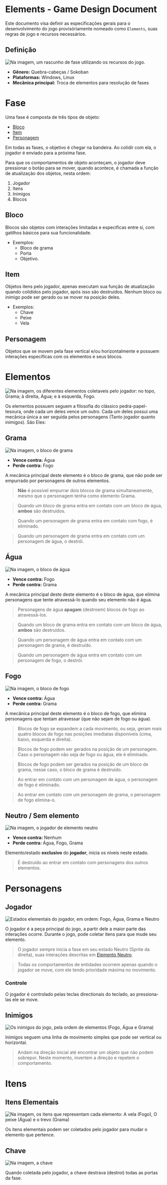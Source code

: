 # Elements - Game Design Document

Este documento visa definir as especificações gerais para o desenvolvimento do jogo provisóriamente nomeado como ```Elements```, suas regras de jogo e recursos necessários.

## Definição

![Na imagem, um rascunho de fase utilizando os recursos do jogo.](res/mock-final.png)

- **Gênero:** Quebra-cabeças / Sokoban
- **Plataformas:** Windows, Linux
- **Mecânica principal:** Troca de elementos para resolução de fases

# Fase

Uma fase é composta de três tipos de objeto:
- [Bloco](#bloco)
- [Item](#item)
- [Personagem](#personagem)

Em todas as fases, o objetivo é chegar na bandeira. Ao colidir com ela, o jogador é enviado para a próxima fase.

Para que os comportamentos de objeto aconteçam, o jogador deve pressionar o botão para se mover, quando acontece, é chamada a função de atualização dos objetos, nesta ordem:
1. Jogador
2. Itens
3. Inimigos
4. Blocos

## Bloco

Blocos são objetos com interações limitadas e específicas entre sí, com gatilhos básicos para sua funcionalidade.

- Exemplos:
  - Bloco de grama
  - Porta
  - Objetivo.

## Item

Objetos itens pelo jogador, apenas executam sua função de atualização quando colididos pelo jogador, após isso são destruídos. Nenhum bloco ou inimigo pode ser gerado ou se mover na posição deles.

- Exemplos:
  - Chave
  - Peixe
  - Vela

## Personagem

Objetos que se movem pela fase vertical e/ou horizontalmente e possuem interações específicas com os elementos e seus blocos.

# Elementos

![Na imagem, os diferentes elementos coletaveis pelo jogador: no topo, Grama; à direita, Água; e à esquerda, Fogo.](res\element-relation.png)

Os elementos possuem seguem a filosofia do clássico pedra-papel-tesoura, onde cada um deles vence um outro. Cada um deles possui uma mecânica única a ser seguida pelos personagens (Tanto jogador quanto inimigos). São Eles:

## Grama

![Na imagem, o bloco de grama](res/grass-tile.png)

- **Vence contra:** Água
- **Perde contra:** Fogo

A mecânica principal deste elemento é o bloco de grama, que não pode ser empurrado por personagens de outros elementos.

>**Não** é possível empurrar dois blocos de grama simultaneamente, mesmo que o personagem tenha como elemento Grama.

> Quando um bloco de grama entra em contato com um bloco de água, **ambos** são destruidos.

> Quando um personagem de grama entra em contato com fogo, é eliminado.

> Quando um personagem de grama entra em contato com um personagem de água, o destrói.

## Água

![Na imagem, o bloco de água](res/water-tile.png)

- **Vence contra:** Fogo
- **Perde contra:** Grama

A mecânica principal deste deste elemento é o bloco de água, que elimina personagens que tente atravessá-lo quando seu elemento não é água.

> Personagens de água **apagam** (destroem) blocos de fogo ao atravessá-los.

> Quando um bloco de grama entra em contato com um bloco de água, **ambos** são destruidos.

> Quando um personagem de água entra em contato com um personagem de grama, é destruído.

> Quando um personagem de água entra em contato com um personagem de fogo, o destrói.

## Fogo

![Na imagem, o bloco de fogo](res/fire-tile.png)

- **Vence contra:** Água
- **Perde contra:** Grama

A mecânica principal deste elemento é o bloco de fogo, que elimina personagens que tentam atravessar (que não sejam de fogo ou água).

> Blocos de fogo se expandem a cada movimento, ou seja, geram mais quatro blocos de fogo nas posições imediatas disponíveis (cima, baixo, esquerda e direita).

> Blocos de fogo podem ser gerados na posição de um personagem. Caso o personagem não seja de fogo ou água, ele é eliminado.

> Blocos de fogo podem ser gerados na posição de um bloco de grama, nesse caso, o bloco de grama é destruído.

> Ao entrar em contato com um personagem de água, o personagem de fogo é eliminado.

> Ao entrar em contato com um personagem de grama, o personagem de fogo elimina-o.

## Neutro / Sem elemento

![Na imagem, o jogador de elemento neutro](res/player-neutral.png)

- **Vence contra:** Nenhum
- **Perde contra:** Água, Fogo, Grama

Elemento/estado **exclusivo** do **jogador**, inicia os níveis neste estado.

> É destruído ao entrar em contato com personagens dos outros elementos.

# Personagens

## Jogador

![Estados elementais do jogador, em ordem: Fogo, Água, Grama e Neutro](res/player-sprites.png)

O jogador é a peça principal do jogo, a partir dele a maior parte das interações ocorre. Durante o jogo, pode coletar itens para que mude seu elemento.

> O jogador sempre inicia a fase em seu estado Neutro (Sprite da direita), suas interações descritas em [Elemento Neutro](#neutro--sem-elemento).

> Todas os comportamentos de entidades ocorrem apenas quando o jogador se move, com ele tendo prioridade máxima no movimento.

### Controle

O jogador é controlado pelas teclas directionais do teclado, ao pressiona-las ele se move.

## Inimigos

![Os inimigos do jogo, pela ordem de elementos (Fogo, Água e Grama)](res/enemies-sheet.png)

Inimigos seguem uma linha de movimento simples que pode ser vertical ou horizontal.

> Andam na direção inicial até encontrar um objeto que não podem sobrepor. Neste momento, invertem a direção e repetem o comportamento.

# Itens

## Itens Elementais

![Na imagem, os itens que representam cada elemento: A vela (Fogo), O peixe (Água) e o trevo (Grama)](res/element-items.png)

Os itens elementais podem ser coletados pelo jogador para mudar o elemento que pertence.

## Chave

![Na imagem, a chave](res/key.png)

Quando coletada pelo jogador, a chave destrava (destroi) todas as portas da fase.